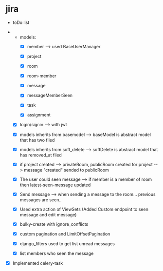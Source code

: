 # jira


- toDo list

   
- 
   - models:
     - [x] member --> used BaseUserManager 
     - [x] project  
     - [x] room
     - [x] room-member
     - [x] message
     - [x] messageMemberSeen
     - [x] task
     - [x] assignment



  - [x] login/signin --> with jwt
  - [x] models inherits from basemodel --> baseModel is abstract model that has two filed
  - [x] models inherits from soft_delete --> softDelete is abstract model that has removed_at filed
  - [x] if project created --> privateRoom, publicRoom created for project --> message "created" sended to publicRoom
  - [x] The user could seen message --> if member is a member of room then latest-seen-message updated
  - [x] Send message --> when sending a message to the room... previous messages are seen.. 
    
  - [x] Used extra action of ViewSets (Added Custom endpoint to seen message and edit message)
  - [x] bulky-create with ignore_conflicts
  - [x] custom pagination and LimitOffsetPagination
  - [x] django_filters used to get list unread messages
  - [x] list members who seen the message 
   
 
 
 - [x] Implemented celery-task 

 
